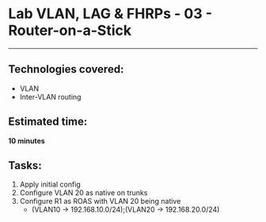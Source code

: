 # Lab VLAN, LAG & FHRPs - 03 - Router-on-a-Stick
---

## Technologies covered:
- VLAN
- Inter-VLAN routing

## Estimated time:
**10 minutes**

## Tasks:

1. Apply initial config
2. Configure VLAN 20 as native on trunks
3. Configure R1 as ROAS with VLAN 20 being native
	- (VLAN10 -> 192.168.10.0/24);(VLAN20 -> 192.168.20.0/24)